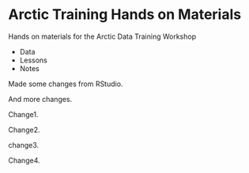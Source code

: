 # Arctic Training Hands on Materials

Hands on materials for the Arctic Data Training Workshop

* Data
* Lessons
* Notes

Made some changes from RStudio.

And more changes.

Change1.

Change2.

change3.

Change4.